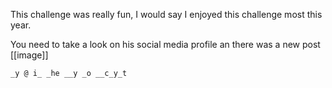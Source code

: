 This challenge was really fun, I would say I enjoyed this challenge most this year.

You need to take a look on his social media profile an there was a new post
[[image]]

```_y @ i_ _he __y _o __c_y_t```
